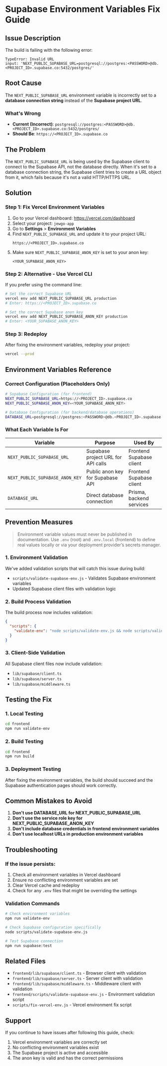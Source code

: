 # Supabase Environment Variables Fix Guide

## Issue Description

The build is failing with the following error:

```
TypeError: Invalid URL
input: 'NEXT_PUBLIC_SUPABASE_URL=postgresql://postgres:<PASSWORD>@db.<PROJECT_ID>.supabase.co:5432/postgres/'
```

## Root Cause

The `NEXT_PUBLIC_SUPABASE_URL` environment variable is incorrectly set to a **database connection string** instead of the **Supabase project URL**.

### What's Wrong

- **Current (Incorrect)**: `postgresql://postgres:<PASSWORD>@db.<PROJECT_ID>.supabase.co:5432/postgres/`
- **Should Be**: `https://<PROJECT_ID>.supabase.co`

## The Problem

The `NEXT_PUBLIC_SUPABASE_URL` is being used by the Supabase client to connect to the Supabase API, not the database directly. When it's set to a database connection string, the Supabase client tries to create a URL object from it, which fails because it's not a valid HTTP/HTTPS URL.

## Solution

### Step 1: Fix Vercel Environment Variables

1. Go to your Vercel dashboard: https://vercel.com/dashboard
2. Select your project: `jewgo-app`
3. Go to **Settings** > **Environment Variables**
4. Find `NEXT_PUBLIC_SUPABASE_URL` and update it to your project URL:
   ```
   https://<PROJECT_ID>.supabase.co
   ```
5. Make sure `NEXT_PUBLIC_SUPABASE_ANON_KEY` is set to your anon key:
   ```
   <YOUR_SUPABASE_ANON_KEY>
   ```

### Step 2: Alternative - Use Vercel CLI

If you prefer using the command line:

```bash
# Set the correct Supabase URL
vercel env add NEXT_PUBLIC_SUPABASE_URL production
# Enter: https://<PROJECT_ID>.supabase.co

# Set the correct Supabase anon key
vercel env add NEXT_PUBLIC_SUPABASE_ANON_KEY production
# Enter: <YOUR_SUPABASE_ANON_KEY>
```

### Step 3: Redeploy

After fixing the environment variables, redeploy your project:

```bash
vercel --prod
```

## Environment Variables Reference

### Correct Configuration (Placeholders Only)

```bash
# Supabase Configuration (for frontend)
NEXT_PUBLIC_SUPABASE_URL=https://<PROJECT_ID>.supabase.co
NEXT_PUBLIC_SUPABASE_ANON_KEY=<YOUR_SUPABASE_ANON_KEY>

# Database Configuration (for backend/database operations)
DATABASE_URL=postgresql://postgres:<PASSWORD>@db.<PROJECT_ID>.supabase.co:5432/postgres
```

### What Each Variable Is For

| Variable | Purpose | Used By |
|----------|---------|---------|
| `NEXT_PUBLIC_SUPABASE_URL` | Supabase project URL for API calls | Frontend Supabase client |
| `NEXT_PUBLIC_SUPABASE_ANON_KEY` | Public anon key for Supabase API | Frontend Supabase client |
| `DATABASE_URL` | Direct database connection | Prisma, backend services |

## Prevention Measures

> Environment variable values must never be published in documentation. Use `.env` (root) and `.env.local` (frontend) to define real values locally or via your deployment provider’s secrets manager.

### 1. Environment Validation

We've added validation scripts that will catch this issue during build:

- `scripts/validate-supabase-env.js` - Validates Supabase environment variables
- Updated Supabase client files with validation logic

### 2. Build Process Validation

The build process now includes validation:

```json
{
  "scripts": {
    "validate-env": "node scripts/validate-env.js && node scripts/validate-supabase-env.js"
  }
}
```

### 3. Client-Side Validation

All Supabase client files now include validation:

- `lib/supabase/client.ts`
- `lib/supabase/server.ts`
- `lib/supabase/middleware.ts`

## Testing the Fix

### 1. Local Testing

```bash
cd frontend
npm run validate-env
```

### 2. Build Testing

```bash
cd frontend
npm run build
```

### 3. Deployment Testing

After fixing the environment variables, the build should succeed and the Supabase authentication pages should work correctly.

## Common Mistakes to Avoid

1. **Don't use DATABASE_URL for NEXT_PUBLIC_SUPABASE_URL**
2. **Don't use the service role key for NEXT_PUBLIC_SUPABASE_ANON_KEY**
3. **Don't include database credentials in frontend environment variables**
4. **Don't use localhost URLs in production environment variables**

## Troubleshooting

### If the issue persists:

1. Check all environment variables in Vercel dashboard
2. Ensure no conflicting environment variables are set
3. Clear Vercel cache and redeploy
4. Check for any `.env` files that might be overriding the settings

### Validation Commands

```bash
# Check environment variables
npm run validate-env

# Check Supabase configuration specifically
node scripts/validate-supabase-env.js

# Test Supabase connection
npm run supabase:test
```

## Related Files

- `frontend/lib/supabase/client.ts` - Browser client with validation
- `frontend/lib/supabase/server.ts` - Server client with validation
- `frontend/lib/supabase/middleware.ts` - Middleware client with validation
- `frontend/scripts/validate-supabase-env.js` - Environment validation script
- `scripts/fix-vercel-env.js` - Vercel environment fix script

## Support

If you continue to have issues after following this guide, check:

1. Vercel environment variables are correctly set
2. No conflicting environment variables exist
3. The Supabase project is active and accessible
4. The anon key is valid and has the correct permissions
